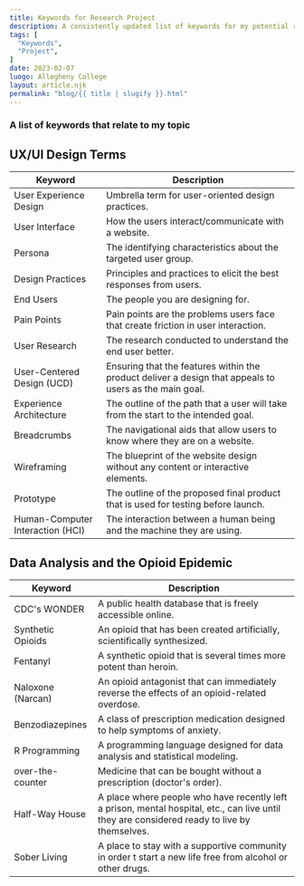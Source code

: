 ```yaml
---
title: Keywords for Research Project
description: A consistently updated list of keywords for my potential research project.
tags: [
  "Keywords",
  "Project",
]
date: 2023-02-07
luogo: Allegheny College
layout: article.njk
permalink: "blog/{{ title | slugify }}.html"
---
```


### A list of keywords that relate to my topic
## UX/UI Design Terms
| Keyword                          		 | Description |
| ---------------------------------------------------- | --------------- |
| User Experience Design          		 | Umbrella term for user-oriented design practices.|
| User Interface                   		 | How the users interact/communicate with a website.|
| Persona                          		 | The identifying characteristics about the targeted user group.|
| Design Practices                		 | Principles and practices to elicit the best responses from users.|
| End Users                       		 | The people you are designing for.|
| Pain Points                     		 | Pain points are the problems users face that create friction in user interaction.|
| User Research                   		 | The research conducted to understand the end user better.|
| User-Centered Design (UCD)      	   | Ensuring that the features within the product deliver a design that appeals to users as the main goal.|
| Experience Architecture          		 | The outline of the path that a user will take from the start to the intended goal.|
| Breadcrumbs                      		 | The navigational aids that allow users to know where they are on a website.|
| Wireframing                     		 | The blueprint of the website design without any content or interactive elements.|
| Prototype                        		 | The outline of the proposed final product that is used for testing before launch.|
| Human-Computer Interaction (HCI)  	 | The interaction between a human being and the machine they are using.|

## Data Analysis and the Opioid Epidemic 
| Keyword                          		 | Description |
| ---------------------------------------------------- | --------------- |
| CDC's WONDER           | A public health database that is freely accessible online.|
| Synthetic Opioids      | An opioid that has been created artificially, scientifically synthesized.|
| Fentanyl          		 | A synthetic opioid that is several times more potent than heroin.|
| Naloxone (Narcan)      | An opioid antagonist that can immediately reverse the effects of an opioid-related overdose.|
| Benzodiazepines        | A class of prescription medication designed to help symptoms of anxiety.|
| R Programming          | A programming language designed for data analysis and statistical modeling.|
| over-the-counter       | Medicine that can be bought without a prescription (doctor's order).|
| Half-Way House         | A place where people who have recently left a prison, mental hospital, etc., can live until they are considered ready to live by themselves.|
| Sober Living           | A place to stay with a supportive community in order t start a new life free from alcohol or other drugs.|


